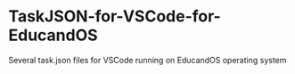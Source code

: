 # TaskJSON-for-VSCode-for-EducandOS
Several task.json files for VSCode running on EducandOS operating system

